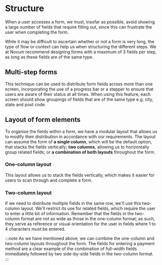 # Structure

When a user accesses a form, we must, insofar as possible, avoid showing a large number of fields that require filling out, since this can frustrate the user when completing the form. 

While it may be difficult to ascertain whether or not a form is very long, the type of flow or context can help us when structuring the different steps. We at Novum recommend designing forms with a maximum of 3 fields per step, as long as these fields are of the same type.

## Multi-step forms

This technique can be used to distribute form fields across more than one screen, incorporating the use of a progress bar or a stepper to ensure that users are aware of their status at all times. When using this feature, each screen should show groupings of fields that are of the same type e.g. city, state and post code.

## Layout of form elements

To organise the fields within a form, we have a modular layout that allows us to modify their distribution in accordance with our requirements. The layout can assume the form of **a single column**, which will be the default option, that stacks the fields vertically; **two columns**, allowing us to horizontally group related fields; or **a combination of both layouts** throughout the form.

### One-column layout

This layout allows us to stack the fields vertically, which makes it easier for users to scan through and complete a form.

### Two-column layout

If we need to distribute multiple fields in the same row, we'll use this two-column layout. We'll restrict its use for related fields, which require the user to enter a little bit of information. Remember that the fields in the two-column format are not as wide as those in the one-column format; as such, they serve as reference or visual orientation for the user in fields where 1 to 4 characters must be entered.

:::note
As we have mentioned above, we can combine the one-column and two-column layouts throughout the form. The fields for entering a payment method are a clear example of the combination of full-width fields immediately followed by two side-by-side fields in the two-column format.
:::



